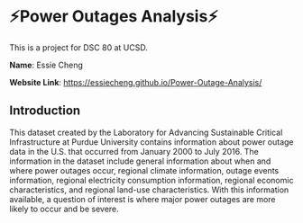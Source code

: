 # ⚡Power Outages Analysis⚡
This is a project for DSC 80 at UCSD.

**Name**: Essie Cheng

**Website Link**: https://essiecheng.github.io/Power-Outage-Analysis/

## Introduction
This dataset created by the Laboratory for Advancing Sustainable Critical Infrastructure at Purdue University contains information about power outage data in the U.S. that occurred from January 2000 to July 2016.  The information in the dataset include general information about when and where power outages occur, regional climate information, outage events information, regional electricity consumption information, regional economic characteristics, and regional land-use characteristics. With this information available, a question of interest is where major power outages are more likely to occur and be severe. 

